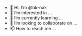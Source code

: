- 👋 Hi, I’m @bk-oak
- 👀 I’m interested in ...
- 🌱 I’m currently learning ...
- 💞️ I’m looking to collaborate on ...
- 📫 How to reach me ...

<!---
bk-oak/bk-oak is a ✨ special ✨ repository because its `README.md` (this file) appears on your GitHub profile.
You can click the Preview link to take a look at your changes.
--->
